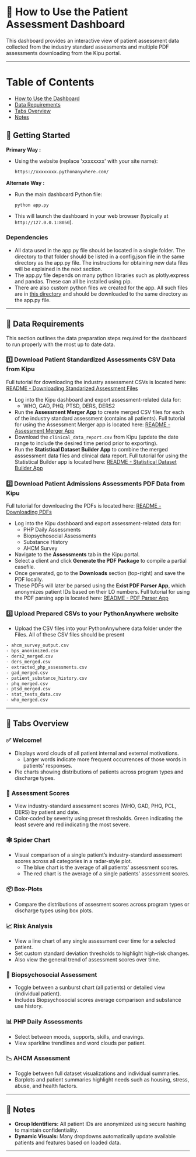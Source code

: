 
# 🧭 How to Use the Patient Assessment Dashboard

This dashboard provides an interactive view of patient assessment data collected from the industry standard assessments and multiple PDF assessments downloading from the Kipu portal. 

---
# Table of Contents

- [How to Use the Dashboard](#how-to-use-the-dashboard)
- [Data Requirements](#data-requirements)
- [Tabs Overview](#tabs-overview)
- [Notes](#notes)

## 🚀 Getting Started

  **Primary Way :**
  - Using the website (replace 'xxxxxxxx' with your site name):
    ```bash
    https://xxxxxxxx.pythonanywhere.com/
    ```

  **Alternate Way :**
   - Run the main dashboard Python file:
     ```bash
     python app.py
     ```
   - This will launch the dashboard in your web browser (typically at `http://127.0.0.1:8050`).

### Dependencies
- All data used in the app.py file should be located in a single folder. The directory to that folder should be listed in a config.json file in the same directory as the app.py file. The instructions for obtaining new data files will be explained in the next section.
- The app.py file depends on many python libraries such as plotly.express and pandas. These can all be installed using pip.
- There are also custom python files we created for the app. All such files are in [this directory](https://github.com/epanal/uop-capstone-g10/tree/main/dashboard) and should be downloaded to the same directory as the app.py file.

---

## 📁 Data Requirements

This section outlines the data preparation steps required for the dashboard to run properly with the most up to date data.

### 1️⃣ Download Patient Standardized Assessments CSV Data from Kipu
Full tutorial for downloading the industry assessment CSVs is located here: [README - Downloading Standarized Assessment Files](https://github.com/epanal/uop-capstone-g10/blob/main/data_wrangling/README%20-%20Downloading%20Standardized%20Assessment%20Files.md)
- Log into the Kipu dashboard and export assessment-related data for:
  - WHO,  GAD,  PHQ,  PTSD,  DERS,  DERS2
- Run the **Assessment Merger App** to create merged CSV files for each of the industry standard assessment (contains all patients). Full tutorial for using the Assessment Merger app is located here: [README - Assessment Merger App](https://github.com/epanal/uop-capstone-g10/blob/58-edit-dashboard-readme/data_wrangling/README%20-%20Merging%20Assessment%20CSVs.md)
- Download the `clinical_data_report.csv` from Kipu (update the date range to include the desired time period prior to exporting).
- Run the **Statistical Dataset Builder App** to combine the merged asssessment data files and clinical data report. Full tutorial for using the Statistical Builder app is located here: [README - Statistical Dataset Builder App](https://github.com/epanal/uop-capstone-g10/blob/58-edit-dashboard-readme/data_wrangling/README%20-%20Building%20Statistical%20Dataset.md)
  
### 2️⃣ Download Patient Admissions Assessments PDF Data from Kipu 
Full tutorial for downloading the PDFs is located here: [README - Downloading PDFs](https://github.com/epanal/uop-capstone-g10/blob/main/pdf_parsers/parser_app/README%20-%20Downloading%20Assessment%20PDFs.md)
- Log into the Kipu dashboard and export assessment-related data for:
  - PHP Daily Assessments
  - Biopsychosocial Assessments
  - Substance History
  - AHCM Survey
- Navigate to the **Assessments** tab in the Kipu portal.
- Select a client and click **Generate the PDF Package** to compile a partial casefile.
- Once generated, go to the **Downloads** section (top-right) and save the PDF locally.
- These PDFs will later be parsed using the **Exist PDF Parser App**, which anonymizes patient IDs based on their LO numbers. Full tutorial for using the PDF parsing app is located here: [README - PDF Parser App](https://github.com/epanal/uop-capstone-g10/blob/main/pdf_parsers/parser_app/README%20-%20Parsing%20Assessment%20PDFs%20to%20CSVs.md)

### 3️⃣ Upload Prepared CSVs to your PythonAnywhere website
- Upload the CSV files into your PythonAnywhere data folder under the Files. All of these CSV files should be present
```bash
- ahcm_survey_output.csv
- bps_anonimized.csv
- ders2_merged.csv
- ders_merged.csv
- extracted_php_assessments.csv
- gad_merged.csv
- patient_substance_history.csv
- phq_merged.csv
- ptsd_merged.csv
- stat_tests_data.csv
- who_merged.csv
```

---

## 🧩 Tabs Overview

### ✅ **Welcome!**
- Displays word clouds of all patient internal and external motivations.
  - Larger words indicate more frequent occurrences of those words in patients' responses.
- Pie charts showing distributions of patients across program types and discharge types.

### 🔢 **Assessment Scores**
- View industry-standard assessment scores (WHO, GAD, PHQ, PCL, DERS) by patient and date.
- Color-coded by severity using preset thresholds. Green indicating the least severe and red indicating the most severe.

### 🕸️ **Spider Chart**
- Visual comparison of a single patient’s industry-standard assessment scores across all categories in a radar-style plot.
  - The blue chart is the average of all patients' assessment scores.
  - The red chart is the average of a single patients' assessment scores.

### 📦 **Box-Plots**
- Compare the distributions of assesment scores across program types or discharge types using box plots.

### 📈 **Risk Analysis**
- View a line chart of any single assessment over time for a selected patient.
- Set custom standard deviation thresholds to highlight high-risk changes.
- Also view the general trend of assessment scores over time.

### 🏥 **Biopsychosocial Assessment**
- Toggle between a sunburst chart (all patients) or detailed view (individual patient).
- Includes Biopsychosocial scores average comparison and substance use history.

### 📊 **PHP Daily Assessments**
- Select between moods, supports, skills, and cravings.
- View sparkline trendlines and word clouds per patient.

### 📉 **AHCM Assessment**
- Toggle between full dataset visualizations and individual summaries.
- Barplots and patient summaries highlight needs such as housing, stress, abuse, and health factors.

---

## 📝 Notes

- **Group Identifiers:** All patient IDs are anonymized using secure hashing to maintain confidentiality.
- **Dynamic Visuals:** Many dropdowns automatically update available patients and features based on loaded data.

---
